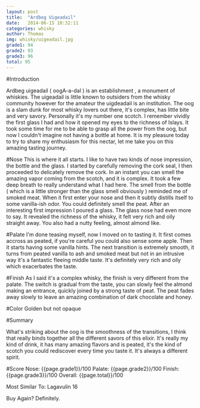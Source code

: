 ```yaml
---
layout: post
title:  "Ardbeg Uigeadail"
date:   2014-06-15 10:32:11
categories: whisky
author: Thomas
img: whisky/uigeadail.jpg
grade1: 94
grade2: 93
grade3: 96
total: 95
---
```




#Introduction

Ardbeg uigeadail ( oogA-a-dal ) is an establishment , a monument of whiskies. The uigeadail is little known to outsiders from the whisky community however for the amateur the uigdeadail is an institution. The oog is a slam dunk for most whisky lovers out there, it's complex, has little bite and very savory. Personally it's my number one scotch. I remember vividly the first glass I had and how it opened my eyes to the richness of Islays. It took some time for me to be able to grasp all the power from the oog, but now I couldn't imagine not having a bottle at home. It is my pleasure today to try to share my enthusiasm for this nectar, let me take you on this amazing tasting journey.

#Nose
This is where it all starts. I like to have two kinds of nose impression, the bottle and the glass.
I started by carefully removing the cork seal, I then proceeded to delicately remove the cork. In an instant you can smell the amazing vapor coming from the scotch, and it is complex. It took a few deep breath to really understand what I had here. The smell from the bottle ( which is a little stronger than the glass smell obviously ) reminded me of smoked meat. When it first enter your nose and then it subtly distills itself to some vanilla-ish odor.
You could definitely smell the peat.
After an interesting first impression I poured a glass.
The glass nose had even more to say. It revealed the richness of the whisky, it felt very rich and oily straight away.
You also had a nutty feeling, almost almond like.

#Palate 
I'm done teasing myself, now I moved on to tasting it. 
It first comes accross as peated, if you're careful you could also sense some apple. Then it starts having some vanilla hints. The next transition is extremely smooth, it turns from peated vanilla to ash and smoked meat but not in an intrusive way it's a fantastic fleeing middle taste. It's definitely very rich and oily which exacerbates the taste.

#Finish
As I said it's a complex whisky, the finish is very different from the palate.
The switch is gradual from the taste, you can slowly feel the almond making an entrance, quickly joined by a strong taste of peat. The peat fades away slowly to leave an amazing combination of dark chocolate and honey.


#Color
Golden but not opaque


#Summary 

What's striking about the oog is the smoothness of the transitions, I think that really binds together all the different savors of this elixir.
It's really my kind of drink, it has many amazing flavors and is peated, it's the kind of scotch you could rediscover every time you taste it. It's always a different spirit.

#Score
Nose: {{page.grade1}}/100
Palate: {{page.grade2}}/100
Finish: {{page.grade3}}/100
Overall: {{page.total}}/100

Most Similar To: Lagavulin 16

Buy Again? Definitely.